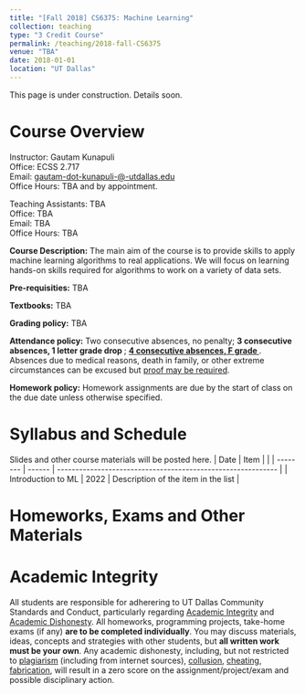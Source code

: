 ```yaml
---
title: "[Fall 2018] CS6375: Machine Learning"
collection: teaching
type: "3 Credit Course"
permalink: /teaching/2018-fall-CS6375
venue: "TBA"
date: 2018-01-01
location: "UT Dallas"
---
```


This page is under construction. Details soon.

Course Overview
======
Instructor: Gautam Kunapuli <br>
Office: ECSS 2.717 <br>
Email:  gautam-dot-kunapuli-@-utdallas.edu <br>
Office Hours: TBA and by appointment. <br>

Teaching Assistants: TBA <br>
Office: TBA <br> 
Email: TBA <br>
Office Hours:  TBA <br>

**Course Description:** The main aim of the course is to provide skills to apply machine learning algorithms to real applications. We will focus on learning hands-on skills required for algorithms to work on a variety of data sets.

**Pre-requisities:** TBA

**Textbooks:** TBA

**Grading policy:** TBA

**Attendance policy:**
Two consecutive absences, no penalty; <b> 3 consecutive absences, 1 letter grade drop </b>; <b> <u> 4 consecutive absences, F grade </u></b>. Absences due to medical reasons, death in family, or other extreme circumstances can be excused but [proof may be required](http://cs.utdallas.edu/education/undergraduate/attendance-policy/).

**Homework policy:** Homework assignments are due by the start of class on the due date unless otherwise specified.

Syllabus and Schedule
======
Slides and other course materials will be posted here.
| Date            | Item   |                                                              |
| --------         | ------ | ------------------------------------------------------------ |
| Introduction to ML     | 2022   | Description of the item in the list                          |


Homeworks, Exams and Other Materials
======


Academic Integrity
======
All students are responsible for adherering to UT Dallas Community Standards and Conduct, particularly regarding [Academic Integrity](https://www.utdallas.edu/conduct/integrity/) and [Academic Dishonesty](https://www.utdallas.edu/conduct/dishonesty/). All homeworks, programming projects, take-home exams (if any) <b> are to be completed individually</b>. You may discuss materials, ideas, concepts and strategies with other students, but <b>all written work must be your own</b>. Any academic dishonesty, including, but not restricted to [plagiarism](https://www.utdallas.edu/conduct/dishonesty/#plagiarism) (including from internet sources), [collusion](https://www.utdallas.edu/conduct/dishonesty/#collusion), [cheating](https://www.utdallas.edu/conduct/dishonesty/#cheating), [fabrication](https://www.utdallas.edu/conduct/dishonesty/#fabrication), will result in a zero score on the assignment/project/exam and possible disciplinary action.


